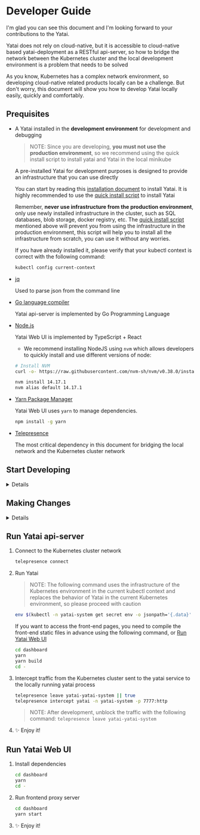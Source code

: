 # Developer Guide

I'm glad you can see this document and I'm looking forward to your contributions to the Yatai.

Yatai does not rely on cloud-native, but it is accessible to cloud-native based yatai-deployment as a RESTful api-server, so how to bridge the network between the Kubernetes cluster and the local development environment is a problem that needs to be solved

As you know, Kubernetes has a complex network environment, so developing cloud-native related products locally can be a challenge. But don't worry, this document will show you how to develop Yatai locally easily, quickly and comfortably.

## Prequisites

- A Yatai installed in the **development environment** for development and debugging

    > NOTE: Since you are developing, **you must not use the production environment**, so we recommend using the quick install script to install yatai and Yatai in the local minikube

    A pre-installed Yatai for development purposes is designed to provide an infrastructure that you can use directly

    You can start by reading this [installation document](https://docs.bentoml.org/projects/yatai/en/latest/installation/yatai.html) to install Yatai. It is highly recommended to use the [quick install script](https://docs.bentoml.org/projects/yatai/en/latest/installation/yatai.html#quick-install) to install Yatai

    Remember, **never use infrastructure from the production environment**, only use newly installed infrastructure in the cluster, such as SQL databases, blob storage, docker registry, etc. The [quick install script](https://docs.bentoml.org/projects/yatai/en/latest/installation/yatai.html#quick-install) mentioned above will prevent you from using the infrastructure in the production environment, this script will help you to install all the infrastructure from scratch, you can use it without any worries.

    If you have already installed it, please verify that your kubectl context is correct with the following command:

    ```bash
    kubectl config current-context
    ```

- [jq](https://stedolan.github.io/jq/)

    Used to parse json from the command line

- [Go language compiler](https://go.dev/)

    Yatai api-server is implemented by Go Programming Language

- [Node.js](https://nodejs.org/en/)

    Yatai Web UI is implemented by TypeScript + React

    * We recommend installing NodeJS using `nvm` which allows developers to quickly install and use different versions of node:

    ```bash
    # Install NVM
    curl -o- https://raw.githubusercontent.com/nvm-sh/nvm/v0.38.0/install.sh | bash

    nvm install 14.17.1
    nvm alias default 14.17.1
    ```

- [Yarn Package Manager](https://yarnpkg.com/)

    Yatai Web UI uses `yarn` to manage dependencies.

    ```bash
    npm install -g yarn
    ```

- [Telepresence](https://www.telepresence.io/)

    The most critical dependency in this document for bridging the local network and the Kubernetes cluster network

## Start Developing

<details>

1. Fork the Yatai project on [GitHub](https://github.com/bentoml/Yatai)

2. Clone the source code from your fork of Yatai's GitHub repository:

    ```bash
    git clone git@github.com:${your github username}/Yatai.git && cd Yatai
    ```

3. Add the Yatai upstream remote to your local Yatai clone:

    ```bash
    git remote add upstream git@github.com:bentoml/Yatai.git
    ```

4. Installing Go dependencies

    ```bash
    go mod download
    ```
</details>

## Making Changes

<details>
1. Make sure you're on the main branch.

   ```bash
   git checkout main
   ```

2. Use the git pull command to retrieve content from the BentoML Github repository.

   ```bash
   git pull upstream main -r
   ```

3. Create a new branch and switch to it.

   ```bash
   git checkout -b your-new-branch-name
   ```

4. Make your changes!

5. Use the git add command to save the state of files you have changed.

   ```bash
   git add <names of the files you have changed>
   ```

6. Commit your changes.

   ```bash
   git commit -m 'your commit message'
   ```

7. Synchronize upstream changes

    ```bash
    git pull upstream main -r
    ```

8. Push all changes to your forked repo on GitHub.

   ```bash
   git push origin your-new-branch-name
   ```
</details>

## Run Yatai api-server

1. Connect to the Kubernetes cluster network

    ```bash
    telepresence connect
    ```

2. Run Yatai

    > NOTE: The following command uses the infrastructure of the Kubernetes environment in the current kubectl context and replaces the behavior of Yatai in the current Kubernetes environment, so please proceed with caution

    ```bash
    env $(kubectl -n yatai-system get secret env -o jsonpath='{.data}' | jq 'to_entries|map("\(.key)=\(.value|@base64d)")|.[]' | xargs) make be-run
    ```

    If you want to access the front-end pages, you need to compile the front-end static files in advance using the following command, or [Run Yatai Web UI](#run-yatai-web-ui)

    ```bash
    cd dashboard
    yarn
    yarn build
    cd -
    ```

3. Intercept traffic from the Kubernetes cluster sent to the yatai service to the locally running yatai process

    ```bash
    telepresence leave yatai-yatai-system || true
    telepresence intercept yatai -n yatai-system -p 7777:http
    ```

    > NOTE: After development, unblock the traffic with the following command: `telepresence leave yatai-yatai-system`

4. ✨ Enjoy it!

## Run Yatai Web UI

1. Install dependencies

    ```bash
    cd dashboard
    yarn
    cd -
    ```

2. Run frontend proxy server

    ```bash
    cd dashboard
    yarn start
    ```

3. ✨ Enjoy it!
